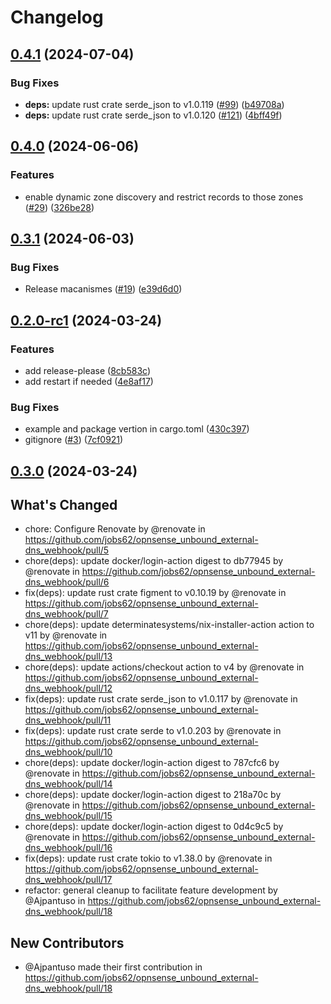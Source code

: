 # Changelog

## [0.4.1](https://github.com/jobs62/opnsense_unbound_external-dns_webhook/compare/v0.4.0...v0.4.1) (2024-07-04)


### Bug Fixes

* **deps:** update rust crate serde_json to v1.0.119 ([#99](https://github.com/jobs62/opnsense_unbound_external-dns_webhook/issues/99)) ([b49708a](https://github.com/jobs62/opnsense_unbound_external-dns_webhook/commit/b49708a9ad20415eb067e449e6321cd17ee8d40d))
* **deps:** update rust crate serde_json to v1.0.120 ([#121](https://github.com/jobs62/opnsense_unbound_external-dns_webhook/issues/121)) ([4bff49f](https://github.com/jobs62/opnsense_unbound_external-dns_webhook/commit/4bff49f261efba3909768c0ebcbedd479684cf73))

## [0.4.0](https://github.com/jobs62/opnsense_unbound_external-dns_webhook/compare/v0.3.1...v0.4.0) (2024-06-06)


### Features

* enable dynamic zone discovery and restrict records to those zones ([#29](https://github.com/jobs62/opnsense_unbound_external-dns_webhook/issues/29)) ([326be28](https://github.com/jobs62/opnsense_unbound_external-dns_webhook/commit/326be288cce197b3fe5db3514731eada098d4d5b))

## [0.3.1](https://github.com/jobs62/opnsense_unbound_external-dns_webhook/compare/v0.3.0...v0.3.1) (2024-06-03)


### Bug Fixes

* Release macanismes ([#19](https://github.com/jobs62/opnsense_unbound_external-dns_webhook/issues/19)) ([e39d6d0](https://github.com/jobs62/opnsense_unbound_external-dns_webhook/commit/e39d6d05e9acd704463121034556437e2c099e91))

## [0.2.0-rc1](https://github.com/jobs62/opnsense_unbound_external-dns_webhook/compare/v0.1.3-rc1...v0.2.0-rc1) (2024-03-24)


### Features

* add release-please ([8cb583c](https://github.com/jobs62/opnsense_unbound_external-dns_webhook/commit/8cb583c99e58b6f9d7ea9cf7e72f9af35709311c))
* add restart if needed ([4e8af17](https://github.com/jobs62/opnsense_unbound_external-dns_webhook/commit/4e8af17c480c68657b561eb6fd355c97ef67c295))


### Bug Fixes

* example and package vertion in cargo.toml ([430c397](https://github.com/jobs62/opnsense_unbound_external-dns_webhook/commit/430c3972b5cd78bd3a7d6fd65bc40ff4f87f26e5))
* gitignore ([#3](https://github.com/jobs62/opnsense_unbound_external-dns_webhook/issues/3)) ([7cf0921](https://github.com/jobs62/opnsense_unbound_external-dns_webhook/commit/7cf0921b42dbc8d4f9d837964ed305b2591abbb4))


## [0.3.0](https://github.com/jobs62/opnsense_unbound_external-dns_webhook/compare/v0.2.0-rc1...v0.3.0) (2024-03-24)

## What's Changed
* chore: Configure Renovate by @renovate in https://github.com/jobs62/opnsense_unbound_external-dns_webhook/pull/5
* chore(deps): update docker/login-action digest to db77945 by @renovate in https://github.com/jobs62/opnsense_unbound_external-dns_webhook/pull/6
* fix(deps): update rust crate figment to v0.10.19 by @renovate in https://github.com/jobs62/opnsense_unbound_external-dns_webhook/pull/7
* chore(deps): update determinatesystems/nix-installer-action action to v11 by @renovate in https://github.com/jobs62/opnsense_unbound_external-dns_webhook/pull/13
* chore(deps): update actions/checkout action to v4 by @renovate in https://github.com/jobs62/opnsense_unbound_external-dns_webhook/pull/12
* fix(deps): update rust crate serde_json to v1.0.117 by @renovate in https://github.com/jobs62/opnsense_unbound_external-dns_webhook/pull/11
* fix(deps): update rust crate serde to v1.0.203 by @renovate in https://github.com/jobs62/opnsense_unbound_external-dns_webhook/pull/10
* chore(deps): update docker/login-action digest to 787cfc6 by @renovate in https://github.com/jobs62/opnsense_unbound_external-dns_webhook/pull/14
* chore(deps): update docker/login-action digest to 218a70c by @renovate in https://github.com/jobs62/opnsense_unbound_external-dns_webhook/pull/15
* chore(deps): update docker/login-action digest to 0d4c9c5 by @renovate in https://github.com/jobs62/opnsense_unbound_external-dns_webhook/pull/16
* fix(deps): update rust crate tokio to v1.38.0 by @renovate in https://github.com/jobs62/opnsense_unbound_external-dns_webhook/pull/17
* refactor: general cleanup to facilitate feature development by @Ajpantuso in https://github.com/jobs62/opnsense_unbound_external-dns_webhook/pull/18

## New Contributors
* @Ajpantuso made their first contribution in https://github.com/jobs62/opnsense_unbound_external-dns_webhook/pull/18
